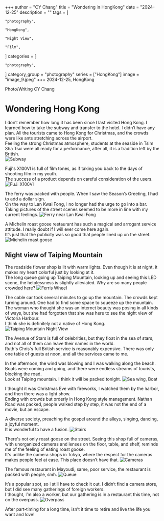 +++
author = "CY Chang"
title = "Wondering in HongKong"
date = "2024-12-25"
description = ""
tags = [

    "photography",

    "HongKong",

    "Night View",

    "Film",

]
categories = [

    "photography",

]
category_group = "photography"
series = ["HongKong"]
image = "image_9.jpeg"
+++
2024-12-25, HongKong 

Photo/Writing CY Chang

# Wondering Hong Kong

I don’t remember how long it has been since I last visited Hong Kong. I learned how to take the subway and transfer to the hotel. I didn’t have any plan. All the tourists came to Hong Kong for Christmas, and the crowds were like ants stretching across the airport.  
Feeling the strong Christmas atmosphere, students at the seaside in Tsim Sha Tsui were all ready for a performance, after all, it is a tradition left by the British.  
![Subway](image_16.jpeg)

Fuji's X100VI is full of film tones, as if taking you back to the days of shooting film in my youth.  
The success of a product depends on careful consideration of the users.
![FuJi X100VI](image_17.jpeg)

The ferry was packed with people. When I saw the Season’s Greeting, I had to add a dollar sign.   
On the way to Lan Kwai Fong, I no longer had the urge to go into a bar. Taking pictures of the street scenes seemed to be more in line with my current feelings.
![Ferry near Lan Kwai Fong](image_10.jpeg)

A Michelin roast goose restaurant has such a magical and arrogant service attitude. I really doubt if I will ever come here again.  
It’s just that the publicity was so good that people lined up on the street.
![Michelin roast goose](image_3.jpeg)

## Night view of Taiping Mountain
The roadside flower shop is lit with warm lights. Even though it is at night, it makes my heart colorful just by looking at it.  
The long queue going up Taiping Mountain, looking up and seeing this LED scene, the helplessness is slightly alleviated. Why are so many people crowded here?
![Ferris Wheel](image_19.jpeg)

The cable car took several minutes to go up the mountain. The crowds kept turning around. One had to find some space to squeeze up the mountain.  
The woman who thought she was an internet beauty was posing in all kinds of ways, but she had forgotten that she was here to see the night view of Victoria Harbour.  
I think she is definitely not a native of Hong Kong.
![Taiping Mountain Night View](image_9.jpeg)

The Avenue of Stars is full of celebrities, but they float in the sea of ​​stars, and not all of them can leave their names in the world.  
Ruth's Chris's full British service is reasonably expensive. There was only one table of guests at noon, and all the services came to me.

In the afternoon, the wind was blowing and I was walking along the beach. Boats were coming and going, and there were endless streams of tourists, blocking the road.  
Look at Taiping mountain. I think it will be packed tonight.
![Sea wing, Boat](image_18.jpeg)

I thought it was Christmas Eve with fireworks, I watched them by the harbor, and then there was a light show.  
Ending with crowds but orderly in Hong Kong style management. Nathan Road was packed, people walked step by step, it was not the end of a movie, but an escape.

A diverse society, preaching the gospel around the alleys, singing, dancing, a joyful moment.  
It is wonderful to have a fusion.
![Stairs](image_11.jpeg)

There's not only roast goose on the street. Seeing this shop full of cameras, with unorganized cameras and lenses on the floor, table, and shelf, reminds me of the feeling of eating roast goose.  
It's unlike the camera shops in Tokyo, where the respect for the cameras makes people feel at ease. This place doesn't have that.
![Cameras](image_22.jpeg)

The famous restaurant in Mayoudi, same, poor service, the restaurant is packed with people, smh.
![Queue](image_12.jpeg)

It’s a popular spot, so I still have to check it out. I didn’t find a camera store, but I did see many gatherings of foreign workers.  
I thought, I’m also a worker, but our gathering is in a restaurant this time, not on the overpass.
![Overpass](image_23.jpeg)

After part-timing for a long time, isn’t it time to retire and live the life you want and love!